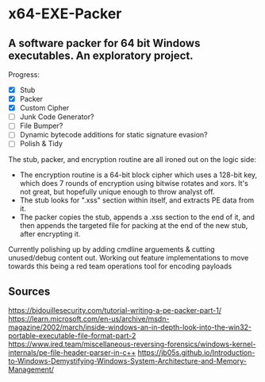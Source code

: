 # x64-EXE-Packer
## A software packer for 64 bit Windows executables. An exploratory project.

Progress:
- [x] Stub 
- [x] Packer
- [x] Custom Cipher
- [ ] Junk Code Generator?
- [ ] File Bumper?
- [ ] Dynamic bytecode additions for static signature evasion? 
- [ ] Polish & Tidy

The stub, packer, and encryption routine are all ironed out on the logic side:

- The encryption routine is a 64-bit block cipher which uses a 128-bit key, which does 7 rounds of encryption using bitwise rotates and xors. It's not great, but hopefully unique enough to throw analyst off. 
- The stub looks for ".xss" section within itself, and extracts PE data from it.
- The packer copies the stub, appends a .xss section to the end of it, and then appends the targeted file for packing at the end of the new stub, after encrypting it.

Currently polishing up by adding cmdline arguements & cutting unused/debug content out.
Working out feature implementations to move towards this being a red team operations tool for encoding payloads


## Sources
https://bidouillesecurity.com/tutorial-writing-a-pe-packer-part-1/
https://learn.microsoft.com/en-us/archive/msdn-magazine/2002/march/inside-windows-an-in-depth-look-into-the-win32-portable-executable-file-format-part-2
https://www.ired.team/miscellaneous-reversing-forensics/windows-kernel-internals/pe-file-header-parser-in-c++
https://jb05s.github.io/Introduction-to-Windows-Demystifying-Windows-System-Architecture-and-Memory-Management/
